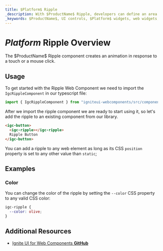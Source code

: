 ```yaml
---
title: $Platform$ Ripple
_description: With $ProductName$ Ripple, developers can define an area which received a ripple animation effect for a visually enticing UI enhancement.
_keywords: $ProductName$, UI controls, $Platform$ widgets, web widgets, UI widgets, $Platform$, Native $Platform$ Components Suite, Native $Platform$ Controls, Native $Platform$ Components Library, $Platform$ Ripple components, $Platform$ Ripple controls
---
```


# $Platform$ Ripple Overview

<p class="highlight">The $ProductName$ Ripple component creates an animation in response to a touch or a mouse click.</p>

## Usage

To get started with the Ripple Web Component we need to import the `IgcRippleComponent` in our typescript file:

```ts
import { IgcRippleComponent } from "igniteui-webcomponents/src/components/ripple/ripple";
```

After we import the ripple component we are ready to start using it, so let's add the ripple to an existing component from our library.

```html
<igc-button>
  <igc-ripple></igc-ripple>
  Ripple Button
</igc-button>
```

<code-view style="height: 75px" 
           data-demos-base-url="{environment:demosBaseUrl}" 
           iframe-src="{environment:demosBaseUrl}/ripple-button" alt="$Platform$ Ripple Example">
</code-view>

You can add a ripple to any web element as long as its CSS `position` property is set to any other value than `static`;

## Examples

### Color

You can change the color of the ripple by setting the `--color` CSS property to any valid CSS color:

```css
igc-ripple {
  --color: olive;
}
```

<code-view style="height: 75px" 
           data-demos-base-url="{environment:demosBaseUrl}" 
           iframe-src="{environment:demosBaseUrl}/ripple-color" alt="$Platform$ Ripple Example">
</code-view>

## Additional Resources

<div class="divider--half"></div>

- [Ignite UI for Web Components **GitHub**](https://github.com/IgniteUI/igniteui-webcomponents)
